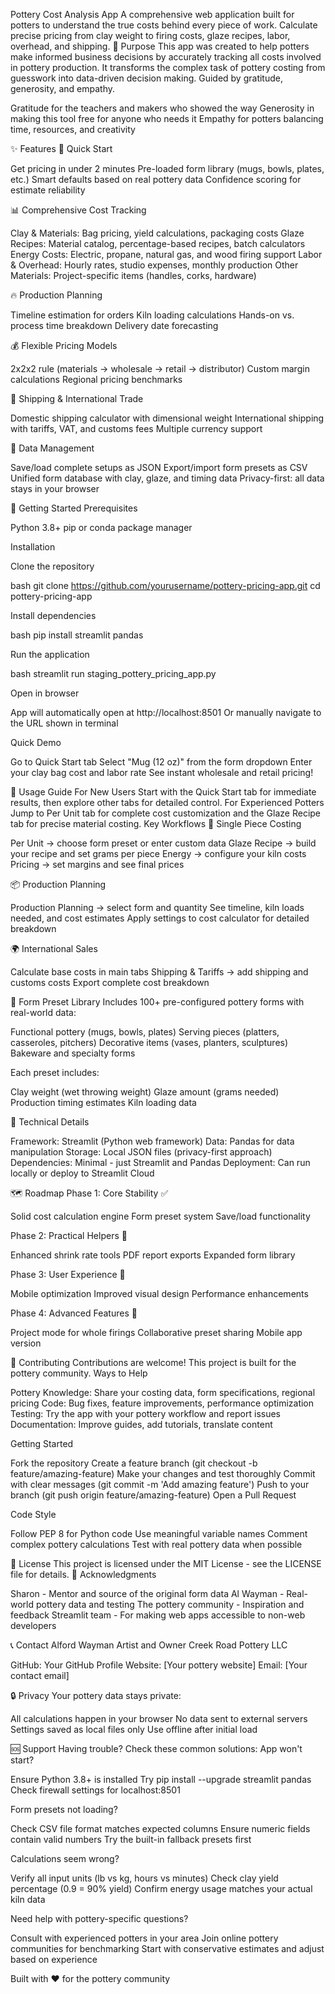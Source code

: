 Pottery Cost Analysis App
A comprehensive web application built for potters to understand the true costs behind every piece of work. Calculate precise pricing from clay weight to firing costs, glaze recipes, labor, overhead, and shipping.
🎯 Purpose
This app was created to help potters make informed business decisions by accurately tracking all costs involved in pottery production. It transforms the complex task of pottery costing from guesswork into data-driven decision making.
Guided by gratitude, generosity, and empathy.

Gratitude for the teachers and makers who showed the way
Generosity in making this tool free for anyone who needs it
Empathy for potters balancing time, resources, and creativity

✨ Features
🏺 Quick Start

Get pricing in under 2 minutes
Pre-loaded form library (mugs, bowls, plates, etc.)
Smart defaults based on real pottery data
Confidence scoring for estimate reliability

📊 Comprehensive Cost Tracking

Clay & Materials: Bag pricing, yield calculations, packaging costs
Glaze Recipes: Material catalog, percentage-based recipes, batch calculators
Energy Costs: Electric, propane, natural gas, and wood firing support
Labor & Overhead: Hourly rates, studio expenses, monthly production
Other Materials: Project-specific items (handles, corks, hardware)

🔥 Production Planning

Timeline estimation for orders
Kiln loading calculations
Hands-on vs. process time breakdown
Delivery date forecasting

💰 Flexible Pricing Models

2x2x2 rule (materials → wholesale → retail → distributor)
Custom margin calculations
Regional pricing benchmarks

🚚 Shipping & International Trade

Domestic shipping calculator with dimensional weight
International shipping with tariffs, VAT, and customs fees
Multiple currency support

💾 Data Management

Save/load complete setups as JSON
Export/import form presets as CSV
Unified form database with clay, glaze, and timing data
Privacy-first: all data stays in your browser

🚀 Getting Started
Prerequisites

Python 3.8+
pip or conda package manager

Installation

Clone the repository

bash   git clone https://github.com/yourusername/pottery-pricing-app.git
   cd pottery-pricing-app

Install dependencies

bash   pip install streamlit pandas

Run the application

bash   streamlit run staging_pottery_pricing_app.py

Open in browser

App will automatically open at http://localhost:8501
Or manually navigate to the URL shown in terminal



Quick Demo

Go to Quick Start tab
Select "Mug (12 oz)" from the form dropdown
Enter your clay bag cost and labor rate
See instant wholesale and retail pricing!

📱 Usage Guide
For New Users
Start with the Quick Start tab for immediate results, then explore other tabs for detailed control.
For Experienced Potters
Jump to Per Unit tab for complete cost customization and the Glaze Recipe tab for precise material costing.
Key Workflows
🎯 Single Piece Costing

Per Unit → choose form preset or enter custom data
Glaze Recipe → build your recipe and set grams per piece
Energy → configure your kiln costs
Pricing → set margins and see final prices

📦 Production Planning

Production Planning → select form and quantity
See timeline, kiln loads needed, and cost estimates
Apply settings to cost calculator for detailed breakdown

🌍 International Sales

Calculate base costs in main tabs
Shipping & Tariffs → add shipping and customs costs
Export complete cost breakdown

🏺 Form Preset Library
Includes 100+ pre-configured pottery forms with real-world data:

Functional pottery (mugs, bowls, plates)
Serving pieces (platters, casseroles, pitchers)
Decorative items (vases, planters, sculptures)
Bakeware and specialty forms

Each preset includes:

Clay weight (wet throwing weight)
Glaze amount (grams needed)
Production timing estimates
Kiln loading data

🔧 Technical Details

Framework: Streamlit (Python web framework)
Data: Pandas for data manipulation
Storage: Local JSON files (privacy-first approach)
Dependencies: Minimal - just Streamlit and Pandas
Deployment: Can run locally or deploy to Streamlit Cloud

🗺️ Roadmap
Phase 1: Core Stability ✅

Solid cost calculation engine
Form preset system
Save/load functionality

Phase 2: Practical Helpers 🔲

Enhanced shrink rate tools
PDF report exports
Expanded form library

Phase 3: User Experience 🔲

Mobile optimization
Improved visual design
Performance enhancements

Phase 4: Advanced Features 🔲

Project mode for whole firings
Collaborative preset sharing
Mobile app version

🤝 Contributing
Contributions are welcome! This project is built for the pottery community.
Ways to Help

Pottery Knowledge: Share your costing data, form specifications, regional pricing
Code: Bug fixes, feature improvements, performance optimization
Testing: Try the app with your pottery workflow and report issues
Documentation: Improve guides, add tutorials, translate content

Getting Started

Fork the repository
Create a feature branch (git checkout -b feature/amazing-feature)
Make your changes and test thoroughly
Commit with clear messages (git commit -m 'Add amazing feature')
Push to your branch (git push origin feature/amazing-feature)
Open a Pull Request

Code Style

Follow PEP 8 for Python code
Use meaningful variable names
Comment complex pottery calculations
Test with real pottery data when possible

📄 License
This project is licensed under the MIT License - see the LICENSE file for details.
🙏 Acknowledgments

Sharon - Mentor and source of the original form data
Al Wayman - Real-world pottery data and testing
The pottery community - Inspiration and feedback
Streamlit team - For making web apps accessible to non-web developers

📞 Contact
Alford Wayman
Artist and Owner
Creek Road Pottery LLC

GitHub: Your GitHub Profile
Website: [Your pottery website]
Email: [Your contact email]


🔒 Privacy
Your pottery data stays private:

All calculations happen in your browser
No data sent to external servers
Settings saved as local files only
Use offline after initial load

🆘 Support
Having trouble? Check these common solutions:
App won't start?

Ensure Python 3.8+ is installed
Try pip install --upgrade streamlit pandas
Check firewall settings for localhost:8501

Form presets not loading?

Check CSV file format matches expected columns
Ensure numeric fields contain valid numbers
Try the built-in fallback presets first

Calculations seem wrong?

Verify all input units (lb vs kg, hours vs minutes)
Check clay yield percentage (0.9 = 90% yield)
Confirm energy usage matches your actual kiln data

Need help with pottery-specific questions?

Consult with experienced potters in your area
Join online pottery communities for benchmarking
Start with conservative estimates and adjust based on experience


Built with ❤️ for the pottery community
